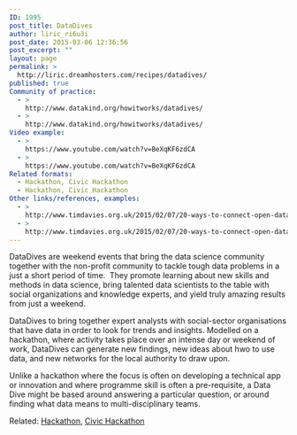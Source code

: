 ```yaml
---
ID: 1995
post_title: DataDives
author: liric_ri6u3i
post_date: 2015-03-06 12:36:56
post_excerpt: ""
layout: page
permalink: >
  http://liric.dreamhosters.com/recipes/datadives/
published: true
Community of practice:
  - >
    http://www.datakind.org/howitworks/datadives/
  - >
    http://www.datakind.org/howitworks/datadives/
Video example:
  - >
    https://www.youtube.com/watch?v=BeXqKF6zdCA
  - >
    https://www.youtube.com/watch?v=BeXqKF6zdCA
Related formats:
  - Hackathon, Civic Hackathon
  - Hackathon, Civic Hackathon
Other links/references, examples:
  - >
    http://www.timdavies.org.uk/2015/02/07/20-ways-to-connect-open-data-and-local-democracy/
  - >
    http://www.timdavies.org.uk/2015/02/07/20-ways-to-connect-open-data-and-local-democracy/
---
```

DataDives are weekend events that bring the data science community together with the non-profit community to tackle tough data problems in a just a short period of time.  They promote learning about new skills and methods in data science, bring talented data scientists to the table with social organizations and knowledge experts, and yield truly amazing results from just a weekend.

DataDives to bring together expert analysts with social-sector organisations that have data in order to look for trends and insights. Modelled on a hackathon, where activity takes place over an intense day or weekend of work, DataDives can generate new findings, new ideas about hwo to use data, and new networks for the local authority to draw upon.

Unlike a hackathon where the focus is often on developing a technical app or innovation and where programme skill is often a pre-requisite, a Data Dive might be based around answering a particular question, or around finding what data means to multi-disciplinary teams.

Related: <a title="Hackathon" href="http://www.co-creative-recipes.cc/recipes/hackathon/">Hackathon</a>, <a title="Hackathon" href="http://www.co-creative-recipes.cc/recipes/hackathon/">Civic Hackathon</a>